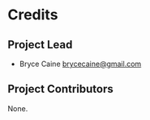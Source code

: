 Credits
=======

Project Lead
----------------

* Bryce Caine <brycecaine@gmail.com>

Project Contributors
------------

None.
